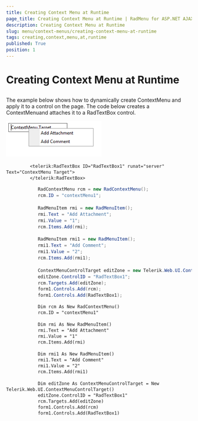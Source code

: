 ```yaml
---
title: Creating Context Menu at Runtime
page_title: Creating Context Menu at Runtime | RadMenu for ASP.NET AJAX Documentation
description: Creating Context Menu at Runtime
slug: menu/context-menus/creating-context-menu-at-runtime
tags: creating,context,menu,at,runtime
published: True
position: 1
---
```


# Creating Context Menu at Runtime



## 

The example below shows how to dynamically create ContextMenu and apply it to a control on the page. The code below creates a ContextMenuand attaches it to a RadTextBox control.



![RadContextMenu](images/menu_contextmenuruntime.png)

````ASPNET
	     <telerik:RadTextBox ID="RadTextBox1" runat="server" Text="ContextMenu Target">
	     </telerik:RadTextBox>
````





````C#
	        RadContextMenu rcm = new RadContextMenu();
	        rcm.ID = "contextMenu1";
	
	        RadMenuItem rmi = new RadMenuItem();
	        rmi.Text = "Add Attachment";
	        rmi.Value = "1";
	        rcm.Items.Add(rmi);
	
	        RadMenuItem rmi1 = new RadMenuItem();
	        rmi1.Text = "Add Comment";
	        rmi1.Value = "2";
	        rcm.Items.Add(rmi1);
	
	        ContextMenuControlTarget editZone = new Telerik.Web.UI.ContextMenuControlTarget();
	        editZone.ControlID = "RadTextBox1";
	        rcm.Targets.Add(editZone);
	        form1.Controls.Add(rcm);
	        form1.Controls.Add(RadTextBox1);
````
````VB.NET
	        Dim rcm As New RadContextMenu()
	        rcm.ID = "contextMenu1"
	
	        Dim rmi As New RadMenuItem()
	        rmi.Text = "Add Attachment"
	        rmi.Value = "1"
	        rcm.Items.Add(rmi)
	
	        Dim rmi1 As New RadMenuItem()
	        rmi1.Text = "Add Comment"
	        rmi1.Value = "2"
	        rcm.Items.Add(rmi1)
	
	        Dim editZone As ContextMenuControlTarget = New Telerik.Web.UI.ContextMenuControlTarget()
	        editZone.ControlID = "RadTextBox1"
	        rcm.Targets.Add(editZone)
	        form1.Controls.Add(rcm)
	        form1.Controls.Add(RadTextBox1)
````

